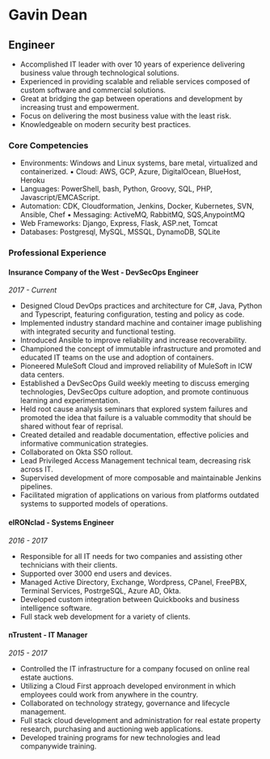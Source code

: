 # Gavin Dean
## Engineer


- Accomplished IT leader with over 10 years of experience delivering business value through technological solutions.
- Experienced in providing scalable and reliable services composed of custom software and commercial solutions. 
- Great at bridging the gap between operations and development by increasing trust and empowerment.
- Focus on delivering the most business value with the least risk.
- Knowledgeable on modern security best practices.

### Core Competencies

- Environments: Windows and Linux systems, bare metal, virtualized and containerized. ▪ Cloud: AWS, GCP, Azure, DigitalOcean, BlueHost, Heroku
- Languages: PowerShell, bash, Python, Groovy, SQL, PHP, Javascript/EMCAScript.
- Automation: CDK, Cloudformation, Jenkins, Docker, Kubernetes, SVN, Ansible, Chef ▪ Messaging: ActiveMQ, RabbitMQ, SQS,AnypointMQ
- Web Frameworks: Django, Express, Flask, ASP.net, Tomcat
- Databases: Postgresql, MySQL, MSSQL, DynamoDB, SQLite

### Professional Experience
#### Insurance Company of the West - DevSecOps Engineer

*2017 - Current*
- Designed Cloud DevOps practices and architecture for C#, Java, Python and Typescript, featuring configuration, testing and policy as code.
- Implemented industry standard machine and container image publishing with integrated security and functional testing.
- Introduced Ansible to improve reliability and increase recoverability.
- Championed the concept of immutable infrastructure and promoted and educated IT
teams on the use and adoption of containers.
- Pioneered MuleSoft Cloud and improved reliability of MuleSoft in ICW data centers.
- Established a DevSecOps Guild weekly meeting to discuss emerging technologies,
DevSecOps culture adoption, and promote continuous learning and experimentation.
- Held root cause analysis seminars that explored system failures and promoted the idea
that failure is a valuable commodity that should be shared without fear of reprisal.
- Created detailed and readable documentation, effective policies and informative
communication strategies.
- Collaborated on Okta SSO rollout.
- Lead Privileged Access Management technical team, decreasing risk across IT.
- Supervised development of more composable and maintainable Jenkins pipelines.
- Facilitated migration of applications on various from platforms outdated systems to
supported models of operations.

#### eIRONclad - Systems Engineer

*2016 - 2017*
- Responsible for all IT needs for two companies and assisting other technicians with their clients.
- Supported over 3000 end users and devices.
- Managed Active Directory, Exchange, Wordpress, CPanel, FreePBX, Terminal
Services, PostrgeSQL, Azure AD, Okta.
- Developed custom integration between Quickbooks and business intelligence software.
- Full stack web development for a variety of clients.

#### nTrustent - IT Manager

*2015 - 2017*

- Controlled the IT infrastructure for a company focused on online real estate auctions.
- Utilizing a Cloud First approach developed environment in which employees could
work from anywhere in the country.
- Collaborated on technology strategy, governance and lifecycle management.
- Full stack cloud development and administration for real estate property research,
purchasing and auctioning web applications.
- Developed training programs for new technologies and lead companywide training.
